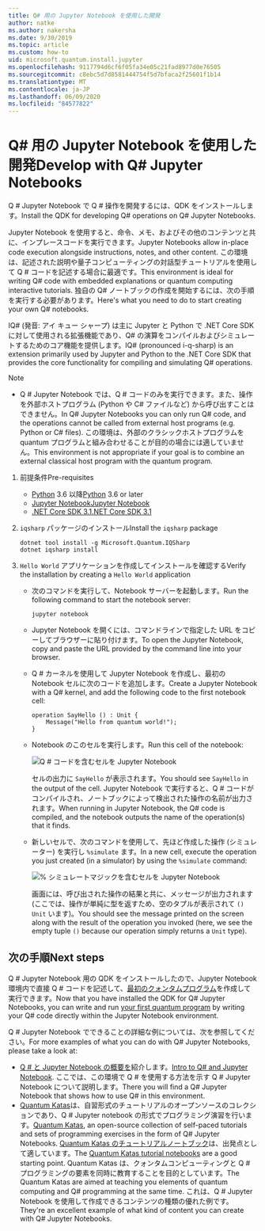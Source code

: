```yaml
---
title: Q# 用の Jupyter Notebook を使用した開発
author: natke
ms.author: nakersha
ms.date: 9/30/2019
ms.topic: article
ms.custom: how-to
uid: microsoft.quantum.install.jupyter
ms.openlocfilehash: 9117794d6cf6f05fa34e05c21fad8977d0e76505
ms.sourcegitcommit: c8ebc5d7d8581444754f5d7bfaca2f25601f1b14
ms.translationtype: MT
ms.contentlocale: ja-JP
ms.lasthandoff: 06/09/2020
ms.locfileid: "84577822"
---
```

# <a name="develop-with-q-jupyter-notebooks"></a><span data-ttu-id="f6487-102">Q# 用の Jupyter Notebook を使用した開発</span><span class="sxs-lookup"><span data-stu-id="f6487-102">Develop with Q# Jupyter Notebooks</span></span>

<span data-ttu-id="f6487-103">Q # Jupyter Notebook で Q # 操作を開発するには、QDK をインストールします。</span><span class="sxs-lookup"><span data-stu-id="f6487-103">Install the QDK for developing Q# operations on Q# Jupyter Notebooks.</span></span>

<span data-ttu-id="f6487-104">Jupyter Notebook を使用すると、命令、メモ、およびその他のコンテンツと共に、インプレースコードを実行できます。</span><span class="sxs-lookup"><span data-stu-id="f6487-104">Jupyter Notebooks allow in-place code execution alongside instructions, notes, and other content.</span></span> <span data-ttu-id="f6487-105">この環境は、記述された説明や量子コンピューティングの対話型チュートリアルを使用して Q # コードを記述する場合に最適です。</span><span class="sxs-lookup"><span data-stu-id="f6487-105">This environment is ideal for writing Q# code with embedded explanations or quantum computing interactive tutorials.</span></span> <span data-ttu-id="f6487-106">独自の Q# ノートブックの作成を開始するには、次の手順を実行する必要があります。</span><span class="sxs-lookup"><span data-stu-id="f6487-106">Here's what you need to do to start creating your own Q# notebooks.</span></span>

<span data-ttu-id="f6487-107">IQ# (発音: アイ キュー シャープ) は主に Jupyter と Python で .NET Core SDK に対して使用される拡張機能であり、Q# の演算をコンパイルおよびシミュレートするためのコア機能を提供します。</span><span class="sxs-lookup"><span data-stu-id="f6487-107">IQ# (pronounced i-q-sharp) is an extension primarily used by Jupyter and Python to the .NET Core SDK that provides the core functionality for compiling and simulating Q# operations.</span></span>

> [!NOTE]
> * <span data-ttu-id="f6487-108">Q # Jupyter Notebook では、Q # コードのみを実行できます。また、操作を外部ホストプログラム (Python や C# ファイルなど) から呼び出すことはできません。</span><span class="sxs-lookup"><span data-stu-id="f6487-108">In Q# Jupyter Notebooks you can only run Q# code, and the operations cannot be called from external host programs (e.g. Python or C# files).</span></span> <span data-ttu-id="f6487-109">この環境は、外部のクラシックホストプログラムを quantum プログラムと組み合わせることが目的の場合には適していません。</span><span class="sxs-lookup"><span data-stu-id="f6487-109">This environment is not appropriate if your goal is to combine an external classical host program with the quantum program.</span></span>

1. <span data-ttu-id="f6487-110">前提条件</span><span class="sxs-lookup"><span data-stu-id="f6487-110">Pre-requisites</span></span>

    - <span data-ttu-id="f6487-111">[Python](https://www.python.org/downloads/) 3.6 以降</span><span class="sxs-lookup"><span data-stu-id="f6487-111">[Python](https://www.python.org/downloads/) 3.6 or later</span></span>
    - [<span data-ttu-id="f6487-112">Jupyter Notebook</span><span class="sxs-lookup"><span data-stu-id="f6487-112">Jupyter Notebook</span></span>](https://jupyter.readthedocs.io/en/latest/install.html)
    - [<span data-ttu-id="f6487-113">.NET Core SDK 3.1</span><span class="sxs-lookup"><span data-stu-id="f6487-113">.NET Core SDK 3.1</span></span>](https://dotnet.microsoft.com/download/dotnet-core/3.1)

1. <span data-ttu-id="f6487-114">`iqsharp` パッケージのインストール</span><span class="sxs-lookup"><span data-stu-id="f6487-114">Install the `iqsharp` package</span></span>

    ```dotnetcli
    dotnet tool install -g Microsoft.Quantum.IQSharp
    dotnet iqsharp install
    ```

1. <span data-ttu-id="f6487-115">`Hello World` アプリケーションを作成してインストールを確認する</span><span class="sxs-lookup"><span data-stu-id="f6487-115">Verify the installation by creating a `Hello World` application</span></span>

    - <span data-ttu-id="f6487-116">次のコマンドを実行して、Notebook サーバーを起動します。</span><span class="sxs-lookup"><span data-stu-id="f6487-116">Run the following command to start the notebook server:</span></span>

        ```
        jupyter notebook
        ```

    - <span data-ttu-id="f6487-117">Jupyter Notebook を開くには、コマンドラインで指定した URL をコピーしてブラウザーに貼り付けます。</span><span class="sxs-lookup"><span data-stu-id="f6487-117">To open the Jupyter Notebook, copy and paste the URL provided by the command line into your browser.</span></span>

    - <span data-ttu-id="f6487-118">Q # カーネルを使用して Jupyter Notebook を作成し、最初の Notebook セルに次のコードを追加します。</span><span class="sxs-lookup"><span data-stu-id="f6487-118">Create a Jupyter Notebook with a Q# kernel, and add the following code to the first notebook cell:</span></span>

        ```qsharp
        operation SayHello () : Unit {
            Message("Hello from quantum world!");
        }
        ```

    - <span data-ttu-id="f6487-119">Notebook のこのセルを実行します。</span><span class="sxs-lookup"><span data-stu-id="f6487-119">Run this cell of the notebook:</span></span>

        ![Q # コードを含むセルを Jupyter Notebook](~/media/install-guide-jupyter.png)

        <span data-ttu-id="f6487-121">セルの出力に `SayHello` が表示されます。</span><span class="sxs-lookup"><span data-stu-id="f6487-121">You should see `SayHello` in the output of the cell.</span></span> <span data-ttu-id="f6487-122">Jupyter Notebook で実行すると、Q # コードがコンパイルされ、ノートブックによって検出された操作の名前が出力されます。</span><span class="sxs-lookup"><span data-stu-id="f6487-122">When running in Jupyter Notebook, the Q# code is compiled, and the notebook outputs the name of the operation(s) that it finds.</span></span>


    - <span data-ttu-id="f6487-123">新しいセルで、次のコマンドを使用して、先ほど作成した操作 (シミュレーター) を実行し `%simulate` ます。</span><span class="sxs-lookup"><span data-stu-id="f6487-123">In a new cell, execute the operation you just created (in a simulator) by using the `%simulate` command:</span></span>

        ![% シミュレートマジックを含むセルを Jupyter Notebook](~/media/install-guide-jupyter-simulate.png)

        <span data-ttu-id="f6487-125">画面には、呼び出された操作の結果と共に、メッセージが出力されます (ここでは、操作が単純に型を返すため、空のタプルが表示されて `()` `Unit` います)。</span><span class="sxs-lookup"><span data-stu-id="f6487-125">You should see the message printed on the screen along with the result of the operation you invoked (here, we see the empty tuple `()` because our operation simply returns a `Unit` type).</span></span>

## <a name="next-steps"></a><span data-ttu-id="f6487-126">次の手順</span><span class="sxs-lookup"><span data-stu-id="f6487-126">Next steps</span></span>

<span data-ttu-id="f6487-127">Q # Jupyter Notebook 用の QDK をインストールしたので、Jupyter Notebook 環境内で直接 Q # コードを記述して、[最初のクォンタムプログラム](xref:microsoft.quantum.quickstarts.qrng)を作成して実行できます。</span><span class="sxs-lookup"><span data-stu-id="f6487-127">Now that you have installed the QDK for Q# Jupyter Notebooks, you can write and run [your first quantum program](xref:microsoft.quantum.quickstarts.qrng) by writing your Q# code directly within the Jupyter Notebook environment.</span></span>

<span data-ttu-id="f6487-128">Q # Jupyter Notebook でできることの詳細な例については、次を参照してください。</span><span class="sxs-lookup"><span data-stu-id="f6487-128">For more examples of what you can do with Q# Jupyter Notebooks, please take a look at:</span></span>
- <span data-ttu-id="f6487-129">[Q # と Jupyter Notebook の概要を](https://docs.microsoft.com/samples/microsoft/quantum/intro-to-qsharp-jupyter/)紹介します。</span><span class="sxs-lookup"><span data-stu-id="f6487-129">[Intro to Q# and Jupyter Notebook](https://docs.microsoft.com/samples/microsoft/quantum/intro-to-qsharp-jupyter/).</span></span> <span data-ttu-id="f6487-130">ここでは、この環境で Q # を使用する方法を示す Q # Jupyter Notebook について説明します。</span><span class="sxs-lookup"><span data-stu-id="f6487-130">There you will find a Q# Jupyter Notebook that shows how to use Q# in this environment.</span></span>
- <span data-ttu-id="f6487-131">[Quantum Katas](xref:microsoft.quantum.overview.katas)は、自習形式のチュートリアルのオープンソースのコレクションであり、Q # Jupyter notebook の形式でプログラミング演習を行います。</span><span class="sxs-lookup"><span data-stu-id="f6487-131">[Quantum Katas](xref:microsoft.quantum.overview.katas), an open-source collection of self-paced tutorials and sets of programming exercises in the form of Q# Jupyter Notebooks.</span></span> <span data-ttu-id="f6487-132">[Quantum Katas のチュートリアルノートブック](https://github.com/microsoft/QuantumKatas#tutorial-topics)は、出発点として適しています。</span><span class="sxs-lookup"><span data-stu-id="f6487-132">The [Quantum Katas tutorial notebooks](https://github.com/microsoft/QuantumKatas#tutorial-topics) are a good starting point.</span></span> <span data-ttu-id="f6487-133">Quantum Katas は、クォンタムコンピューティングと Q # プログラミングの要素を同時に教育することを目的としています。</span><span class="sxs-lookup"><span data-stu-id="f6487-133">The Quantum Katas are aimed at teaching you elements of quantum computing and Q# programming at the same time.</span></span> <span data-ttu-id="f6487-134">これは、Q # Jupyter Notebook を使用して作成できるコンテンツの種類の優れた例です。</span><span class="sxs-lookup"><span data-stu-id="f6487-134">They're an excellent example of what kind of content you can create with Q# Jupyter Notebooks.</span></span>
